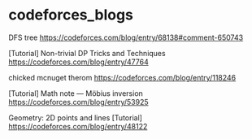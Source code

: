 # codeforces_blogs


DFS tree 
https://codeforces.com/blog/entry/68138#comment-650743

[Tutorial] Non-trivial DP Tricks and Techniques
https://codeforces.com/blog/entry/47764

chicked mcnuget therom
https://codeforces.com/blog/entry/118246

[Tutorial] Math note — Möbius inversion 
https://codeforces.com/blog/entry/53925

Geometry: 2D points and lines [Tutorial] https://codeforces.com/blog/entry/48122
